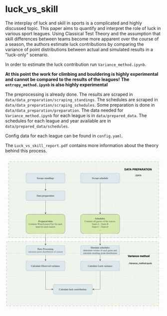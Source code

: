 # luck_vs_skill

The interplay of luck and skill in sports is a complicated and highly discussed topic. This paper aims to quantify and interpret the role of luck in various sport leagues. Using Classical Test Theory and the assumption that skill differences between teams become more apparent over the course of a season, the authors estimate luck contributions by comparing the variance of point distributions between actual and simulated results in a "luck-only" scenario.

In order to estimate the luck contribution run `Variance_method.ipynb`.

**At this point the work for climbing and bouldering is highly experimental and cannot be compared to the results of the leagues!**
**The `entropy_method.ipynb` is also highly experimental**

The preprocessing is already done. The results are scraped in `data/data_preparation/scraping_standings`. The schedules are scraped in `data/data_preparation/scraping_schedules`. Some preparation is done in `data/data_preparation/preparation`. The data needed for `Variance_method.ipynb` for each league is in `data/prepared_data`. The schedules for each league and year available are in `data/prepared_data/schedules`.

Config data for each league can be found in `config.yaml`.

The `Luck_vs_skill_report.pdf` contains more information about the theory behind this process.

![Workflow overview](img/Workflow.png "Workflow overview")
